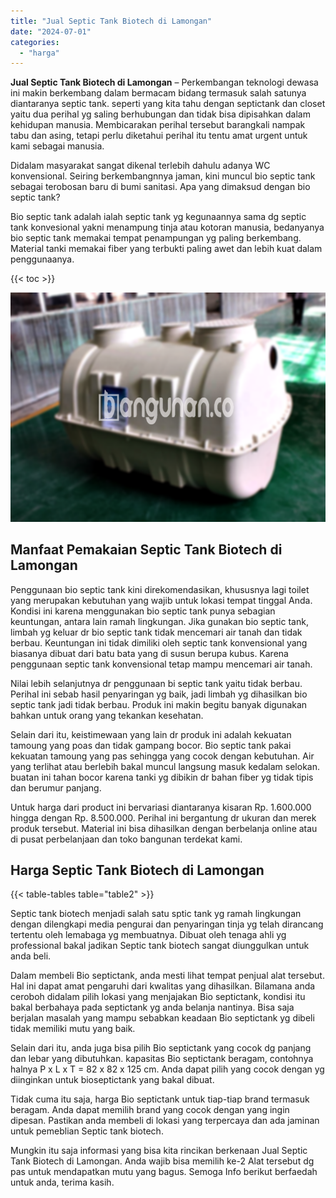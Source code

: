 ```yaml
---
title: "Jual Septic Tank Biotech di Lamongan"
date: "2024-07-01"
categories: 
  - "harga"
---
```


**Jual Septic Tank Biotech di Lamongan** – Perkembangan teknologi dewasa ini makin berkembang dalam bermacam bidang termasuk salah satunya diantaranya septic tank. seperti yang kita tahu dengan septictank dan closet yaitu dua perihal yg saling berhubungan dan tidak bisa dipisahkan dalam kehidupan manusia. Membicarakan perihal tersebut barangkali nampak tabu dan asing, tetapi perlu diketahui perihal itu tentu amat urgent untuk kami sebagai manusia.

Didalam masyarakat sangat dikenal terlebih dahulu adanya WC konvensional. Seiring berkembangnnya jaman, kini muncul bio septic tank sebagai terobosan baru di bumi sanitasi. Apa yang dimaksud dengan bio septic tank?

Bio septic tank adalah ialah septic tank yg kegunaannya sama dg septic tank konvesional yakni menampung tinja atau kotoran manusia, bedanyanya bio septic tank memakai tempat penampungan yg paling berkembang. Material tanki memakai fiber yang terbukti paling awet dan lebih kuat dalam penggunaanya.

{{< toc >}}

![Jual Septic Tank Biotech di Lamongan](/images/jual-bio-septictank-36.png)

## Manfaat Pemakaian Septic Tank Biotech di Lamongan

Penggunaan bio septic tank kini direkomendasikan, khususnya lagi toilet yang merupakan kebutuhan yang wajib untuk lokasi tempat tinggal Anda. Kondisi ini karena menggunakan bio septic tank punya sebagian keuntungan, antara lain ramah lingkungan. Jika gunakan bio septic tank, limbah yg keluar dr bio septic tank tidak mencemari air tanah dan tidak berbau. Keuntungan ini tidak dimiliki oleh septic tank konvensional yang biasanya dibuat dari batu bata yang di susun berupa kubus. Karena penggunaan septic tank konvensional tetap mampu mencemari air tanah.

Nilai lebih selanjutnya dr penggunaan bi septic tank yaitu tidak berbau. Perihal ini sebab hasil penyaringan yg baik, jadi limbah yg dihasilkan bio septic tank jadi tidak berbau. Produk ini makin begitu banyak digunakan bahkan untuk orang yang tekankan kesehatan.

Selain dari itu, keistimewaan yang lain dr produk ini adalah kekuatan tamoung yang poas dan tidak gampang bocor. Bio septic tank pakai kekuatan tamoung yang pas sehingga yang cocok dengan kebutuhan. Air yang terlihat atau berlebih bakal muncul langsung masuk kedalam selokan. buatan ini tahan bocor karena tanki yg dibikin dr bahan fiber yg tidak tipis dan berumur panjang.

Untuk harga dari product ini bervariasi diantaranya kisaran Rp. 1.600.000 hingga dengan Rp. 8.500.000. Perihal ini bergantung dr ukuran dan merek produk tersebut. Material ini bisa dihasilkan dengan berbelanja online atau di pusat perbelanjaan dan toko bangunan terdekat kami.

## Harga Septic Tank Biotech di Lamongan

{{< table-tables table="table2" >}}

Septic tank biotech menjadi salah satu sptic tank yg ramah lingkungan dengan dilengkapi media pengurai dan penyaringan tinja yg telah dirancang tertentu oleh lemabaga yg membuatnya. Dibuat oleh tenaga ahli yg professional bakal jadikan Septic tank biotech sangat diunggulkan untuk anda beli.

Dalam membeli Bio septictank, anda mesti lihat tempat penjual alat tersebut. Hal ini dapat amat pengaruhi dari kwalitas yang dihasilkan. Bilamana anda ceroboh didalam pilih lokasi yang menjajakan Bio septictank, kondisi itu bakal berbahaya pada septictank yg anda belanja nantinya. Bisa saja berjalan masalah yang mampu sebabkan keadaan Bio septictank yg dibeli tidak memiliki mutu yang baik.

Selain dari itu, anda juga bisa pilih Bio septictank yang cocok dg panjang dan lebar yang dibutuhkan. kapasitas Bio septictank beragam, contohnya halnya P x L x T = 82 x 82 x 125 cm. Anda dapat pilih yang cocok dengan yg diinginkan untuk bioseptictank yang bakal dibuat.

Tidak cuma itu saja, harga Bio septictank untuk tiap-tiap brand termasuk beragam. Anda dapat memilih brand yang cocok dengan yang ingin dipesan. Pastikan anda membeli di lokasi yang terpercaya dan ada jaminan untuk pemeblian Septic tank biotech.

Mungkin itu saja informasi yang bisa kita rincikan berkenaan Jual Septic Tank Biotech di Lamongan. Anda wajib bisa memilih ke-2 Alat tersebut dg pas untuk mendapatkan mutu yang bagus. Semoga Info berikut berfaedah untuk anda, terima kasih.
